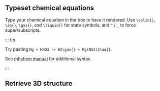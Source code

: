 ## Typeset chemical equations

Type your chemical equation in the box to have it rendered.  Use `\solid{}`, `\aq{}`, `\gas{}`, and `\liquid{}` for state symbols, and `^` / `_` to force super/subscripts.

::: tip

Try pasting `Mg + HNO3 -> H2\gas{} + Mg(NO3)2\aq{}`.


See [mhchem manual](https://mhchem.github.io/MathJax-mhchem/) for additional syntax.

:::

<equation-typer />

## Retrieve 3D structure

<mol-retriever />
